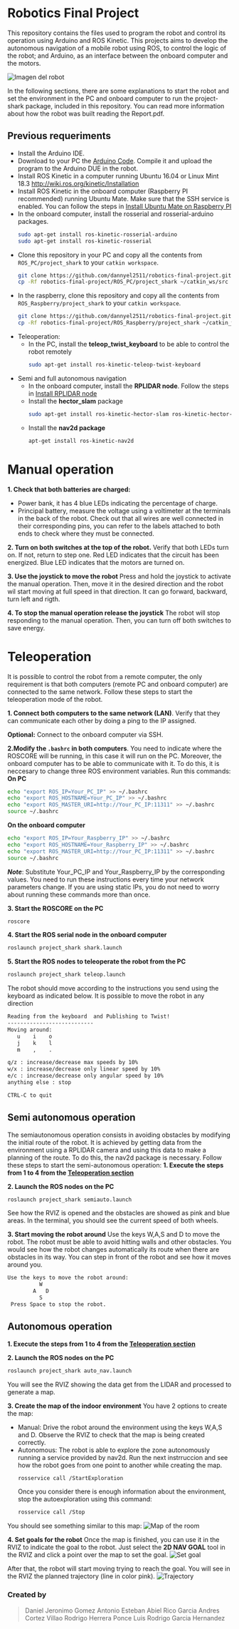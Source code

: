 # Robotics Final Project

This repository contains the files used to program the robot and control its operation using Arduino and ROS Kinetic. This projects aims to develop the autonomous navigation of a mobile robot using ROS, to control the logic of the robot; and Arduino, as an interface between the onboard computer and the motors.

![Imagen del robot](https://i.imgur.com/9DvviGGl.jpg)


In the following sections, there are some explanations to start the robot and set the environment in the PC and onboard computer to run the project-shark package, included in this repository. You can read more information about how the robot was built reading the Report.pdf.

## Previous requeriments
* Install the Arduino IDE.
* Download to your PC the [Arduino Code](https://github.com/dannyel2511/robotics-final-project/tree/dannyel/arduino_interface). Compile it and upload the program to the Arduino DUE in the robot.
 * Install ROS Kinetic in a computer running Ubuntu 16.04 or Linux Mint 18.3 http://wiki.ros.org/kinetic/Installation
 * Install ROS Kinetic in the onboard computer (Raspberry PI recommended) running Ubuntu Mate. Make sure that the SSH service is enabled. You can follow the steps in [Install Ubuntu Mate  on Raspberry PI](http://www.hospitableit.com/howto/installing-ubuntu-mate-16-04-2-lts-on-a-raspberry-pi-3/)
 * In the onboard computer, install the rosserial and rosserial-arduino packages.
    ```sh
    sudo apt-get install ros-kinetic-rosserial-arduino
    sudo apt-get install ros-kinetic-rosserial
    ```
* Clone this repository in your PC and copy all the contents from ```ROS_PC/project_shark``` to your ```catkin workspace```.
    ```sh
    git clone https://github.com/dannyel2511/robotics-final-project.git
    cp -Rf robotics-final-project/ROS_PC/project_shark ~/catkin_ws/src
    ```
* In the raspberry, clone this repository and copy all the contents from  ```ROS_Raspberry/project_shark``` to your ```catkin workspace```.
    ```sh
    git clone https://github.com/dannyel2511/robotics-final-project.git
    cp -Rf robotics-final-project/ROS_Raspberry/project_shark ~/catkin_ws/src
    ```
* Teleoperation:
    * In the PC, install the **teleop_twist_keyboard** to be able to control the robot remotely
        ```sh
        sudo apt-get install ros-kinetic-teleop-twist-keyboard
        ```
* Semi and full autonomous navigation
    * In the onboard computer, install the **RPLIDAR node**. Follow the steps in [Install RPLIDAR node](https://github.com/robopeak/rplidar_ros)
    * Install the **hector_slam** package
        ```sh
        sudo apt-get install ros-kinetic-hector-slam ros-kinetic-hector-geotiff ros-kinetic-hector-geotiff-plugins
        ```
    * Install the **nav2d package**
        ```sh
        apt-get install ros-kinetic-nav2d
        ```
# Manual operation

**1. Check that both batteries are charged:**
* Power bank, it has 4 blue LEDs indicating the percentage of charge.
* Principal battery, measure the voltage using a voltimeter at the terminals in the back of the robot.
Check out that all wires are well connected in their corresponding pins, you can refer to the labels attached to both ends to check where they must be connected.

**2. Turn on both switches at the top of the robot.**
Verify that both LEDs turn on. If not, return to step one.
Red LED indicates that the circuit has been energized. Blue LED indicates that the motors are turned on.

**3. Use the joystick to move the robot**
Press and hold the joystick to activate the manual operation. Then, move it in the desired direction and the robot wil start moving at full speed in that direction. It can go forward, backward, turn left and rigth.

**4. To stop the manual operation release the joystick**
The robot will stop responding to the manual operation. Then, you can turn off both switches to save energy.

# Teleoperation
It is possible to control the robot from a remote computer, the only requirement is that both computers (remote PC and onboard computer) are connected to the same network. Follow these steps to start the teleoperation mode of the robot.

**1. Connect both computers to the same network (LAN)**. Verify that they can communicate each other by doing a ping to the IP assigned.

**Optional:** Connect to the onboard computer via SSH.

**2.Modify the ```.bashrc``` in both computers**. You need to indicate where the ROSCORE will be running, in this case it will run on the PC. Moreover, the onboard computer has to be able to communicate with it. To do this, it is neccesary to change three ROS environment variables. Run this commands:
**On PC**
```sh
echo "export ROS_IP=Your_PC_IP" >> ~/.bashrc
echo "export ROS_HOSTNAME=Your_PC_IP" >> ~/.bashrc
echo "export ROS_MASTER_URI=http://Your_PC_IP:11311" >> ~/.bashrc
source ~/.bashrc
```
**On the onboard computer**
```sh
echo "export ROS_IP=Your_Raspberry_IP" >> ~/.bashrc
echo "export ROS_HOSTNAME=Your_Raspberry_IP" >> ~/.bashrc
echo "export ROS_MASTER_URI=http://Your_PC_IP:11311" >> ~/.bashrc
source ~/.bashrc
```
**_Note_**: Substitute Your_PC_IP and Your_Raspberry_IP by the corresponding values. You need to run these instructions every time your network parameters change. If you are using static IPs, you do not need to worry about running these commands more than once.

**3. Start the ROSCORE on the PC**
```sh
roscore
```

**4. Start the ROS serial node in the onboard computer**
```sh
roslaunch project_shark shark.launch
```

**5. Start the ROS nodes to teleoperate the robot from the PC**
```sh
roslaunch project_shark teleop.launch
```
The robot should move according to the instructions you send using the keyboard as indicated below. It is possible to move the robot in any direction
```sh
Reading from the keyboard  and Publishing to Twist!
---------------------------
Moving around:
   u    i    o
   j    k    l
   m    ,    .

q/z : increase/decrease max speeds by 10%
w/x : increase/decrease only linear speed by 10%
e/c : increase/decrease only angular speed by 10%
anything else : stop

CTRL-C to quit
```

## Semi autonomous operation
The semiautonomous operation consists in avoiding obstacles by modifying the initial route of the robot. It is achieved by getting data from the environment using a RPLIDAR camera and using this data to make a planning of the route. To do this, the nav2d package is necessary.
Follow these steps to start the semi-autonomous operation:
**1. Execute the steps from 1 to 4 from the [Teleoperation section](#teleoperation)**

**2. Launch the ROS nodes on the PC**

```sh
roslaunch project_shark semiauto.launch
```
See how the RVIZ is opened and the obstacles are showed as pink and blue areas. In the terminal, you should see the current speed of both wheels.

**3. Start moving the robot around** Use the keys W,A,S and D to move the robot. The robot must be able to avoid hitting walls and other obstacles. You would see how the robot changes automatically its route when there are obstacles in its way. You can step in front of the robot and see how it moves around you.
```sh
Use the keys to move the robot around:
          W
        A   D
          S
 Press Space to stop the robot.
```

## Autonomous operation
**1. Execute the steps from 1 to 4 from the [Teleoperation section](#teleoperation)**

**2. Launch the ROS nodes on the PC**
```sh
roslaunch project_shark auto_nav.launch
```
You will see the RVIZ showing the data get from the LIDAR and processed to generate a map.

**3. Create the map of the indoor environment**
You have 2 options to create the map:
* Manual: Drive the robot around the environment using the keys W,A,S and D. Observe the RVIZ to check that the map is being created correctly.
* Autonomous: The robot is able to explore the zone autonomously running a service provided by nav2d. Run the next instrruccion and see how the robot goes from one point to another while creating the map.
    ```sh
    rosservice call /StartExploration
    ```
    Once you consider there is enough information about the environment, stop the autoexploration using this command:
    ```sh
    rosservice call /Stop
    ```
You should see something similar to this map:
![Map of the room](https://i.imgur.com/jdriCN5l.png)

**4. Set goals for the robot**
Once the map is finished, you can use it in the RVIZ to indicate the goal to the robot. Just select the **2D NAV GOAL** tool in the RVIZ and click a point over the map to set the goal. 
![Set goal](https://i.imgur.com/THJgdWkl.png)

After that, the robot will start moving trying to reach the goal. You will see in the RVIZ the planned trajectory (line in color pink).
![Trajectory](https://i.imgur.com/pTABlqdl.png)

### Created by
> Daniel Jeronimo Gomez Antonio
> Esteban Abiel Rico Garcia
> Andres Cortez Villao
> Rodrigo Herrera Ponce
> Luis Rodrigo Garcia Hernandez
